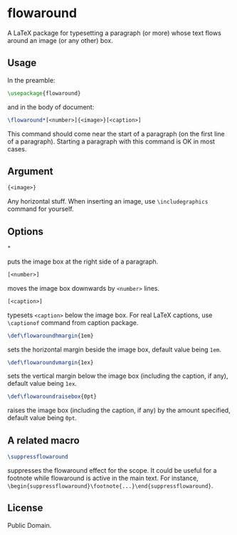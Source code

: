 
# flowaround

A LaTeX package for typesetting a paragraph (or more) whose text flows around an image (or any other) box.

## Usage

In the preamble:
```latex
\usepackage{flowaround}
```
and in the body of document:
```latex
\flowaround*[<number>]{<image>}[<caption>]
```
This command should come near the start of a paragraph (on the first line of a paragraph).
Starting a paragraph with this command is OK in most cases.

## Argument

```latex
{<image>}
```
Any horizontal stuff.
When inserting an image, use `\includegraphics` command for yourself.

## Options

```latex
*
```
puts the image box at the right side of a paragraph.

```latex
[<number>]
```
moves the image box downwards by `<number>` lines.

```latex
[<caption>]
```
typesets `<caption>` below the image box.
For real LaTeX captions, use `\captionof` command from caption package.

```latex
\def\flowaroundhmargin{1em}
```
sets the horizontal margin beside the image box, default value being `1em`.

```latex
\def\flowaroundvmargin{1ex}
```
sets the vertical margin below the image box (including the caption, if any),
default value being `1ex`.

```latex
\def\flowaroundraisebox{0pt}
```
raises the image box (including the caption, if any) by the amount specified,
default value being `0pt`.

## A related macro

```latex
\suppressflowaround
```
suppresses the flowaround effect for the scope.
It could be useful for a footnote while flowaround is active in the main text.
For instance, `\begin{suppressflowaround}\footnote{...}\end{suppressflowaround}`.

## License

Public Domain.
